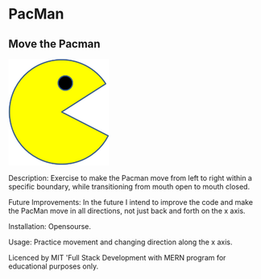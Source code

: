 # PacMan

## Move the Pacman

<img src= "images/pacman1.png" width='200'/>

Description: Exercise to make the Pacman move from left to right within a specific boundary, while transitioning from mouth open to mouth closed.

Future Improvements: In the future I intend to improve the code and make the PacMan move in all directions, not just back and forth on the x axis.

Installation: Opensourse.

Usage: Practice movement and changing direction along the x axis.

Licenced by MIT 'Full Stack Development with MERN program for educational purposes only.


